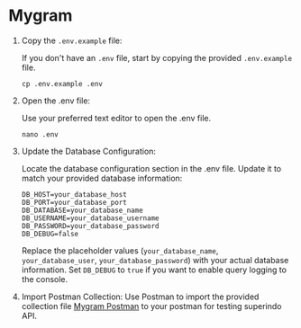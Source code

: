 # Mygram

1. Copy the `.env.example` file:

   If you don't have an `.env` file, start by copying the provided `.env.example` file.
   
   ```
   cp .env.example .env
   ```

2. Open the .env file:

    Use your preferred text editor to open the .env file.

    ```
    nano .env
    ```
3. Update the Database Configuration:

    Locate the database configuration section in the .env file. Update it to match your provided database information:
    
    ```
    DB_HOST=your_database_host
    DB_PORT=your_database_port
    DB_DATABASE=your_database_name
    DB_USERNAME=your_database_username
    DB_PASSWORD=your_database_password
    DB_DEBUG=false
    ```
    Replace the placeholder values (`your_database_name`, `your_database_user`, `your_database_password`) with your actual database information. Set `DB_DEBUG` to `true` if you want to enable query logging to the console.


4. Import Postman Collection:
    Use Postman to import the provided collection file [Mygram Postman](https://github.com/fadilahonespot/mygram/blob/master/Mygram.postman_collection.json) to your postman for testing superindo API.
